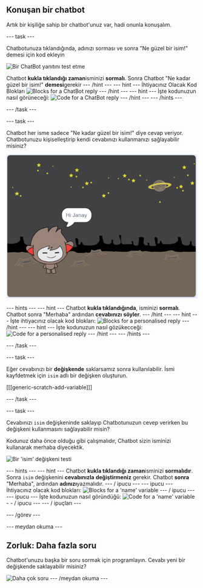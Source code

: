 ## Konuşan bir chatbot

Artık bir kişiliğe sahip bir chatbot'unuz var, hadi onunla konuşalım.

\--- task \---

Chatbotunuza tıklandığında, adınızı sorması ve sonra "Ne güzel bir isim!" demesi için kod ekleyin

![Bir ChatBot yanıtını test etme](images/chatbot-ask-test.png)

Chatbot **kukla tıklandığı zaman**isminizi **sormalı**. Sonra Chatbot "Ne kadar güzel bir isim!" **demesi**gerekir \--- /hint \--- \--- hint \--- İhtiyacınız Olacak Kod Blokları ![Blocks for a ChatBot reply](images/chatbot-ask-blocks.png) \--- /hint \--- \--- hint \--- İşte kodunuzun nasıl görüneceği: ![Code for a ChatBot reply](images/chatbot-ask-code.png) \--- /hint \--- \--- /hints \---

\--- /task \---

\--- task \---

Chatbot her isme sadece "Ne kadar güzel bir isim!" diye cevap veriyor. Chatbotunuzu kişiselleştirip kendi cevabınızı kullanmanızı sağlayabilir misiniz?

![Kişiselleştirilmiş bir cevabı test etme](images/chatbot-answer-test.png)

\--- hints \--- \--- hint \--- Chatbot **kukla tıklandığında**, isminizi **sormalı**. Chatbot sonra "Merhaba" ardından **cevabınızı** **söyler**. \--- /hint \--- \--- hint \--- İşte ihtiyacınız olacak kod blokları: ![Blocks for a personalised reply](images/chatbot-answer-blocks.png) \--- /hint \--- \--- hint \--- İşte kodunuzun nasıl gözükecceği: ![Code for a personalised reply](images/chatbot-answer-code.png) \--- /hint \--- \--- /hints \---

\--- /task \---

\--- task \---

Eğer cevabınızı bir **değişkende** saklarsamız sonra kullanılabilir. İsmi kayfdetmek için `isim` adlı bir değişken oluşturun.

[[[generic-scratch-add-variable]]]

\--- /task \---

\--- task \---

Cevabınızı `isim` değişkeninde saklayıp Chatbotunuzun cevep verirken bu değişkeni kullanmasını sağlayabilir misin?

Kodunuz daha önce olduğu gibi çalışmalıdır, Chatbot sizin isminizi kullanarak merhaba diyecektik.

![Bir 'isim' değişkeni testi](images/chatbot-ask-test.png)

\--- hints \--- \--- hint \--- Chatbot **kukla tıklandığı zaman**isminizi **sormalıdır**. Sonra `isim` değişkenini **cevabınızla** **değiştirmeniz** gerekir. Chatbot **sonra** "Merhaba", ardından **adınızı**yazmalıdır. \--- / ipucu \--- \--- ipucu \--- İhtiyacınız olacak kod blokları: ![Blocks for a 'name' variable](images/chatbot-variable-blocks.png) \--- / ipucu \--- \--- ipucu \--- İşte kodunuzun nasıl göründüğü: ![Code for a 'name' variable](images/chatbot-variable-code.png) - - / ipucu \--- \--- / ipuçları \---

\--- /görev \---

\--- meydan okuma \---

## Zorluk: Daha fazla soru

Chatbot'unuzu başka bir soru sormak için programlayın. Cevabı yeni bir değişkende saklayabilir misiniz?

![Daha çok soru](images/chatbot-question.png) \--- /meydan okuma \---